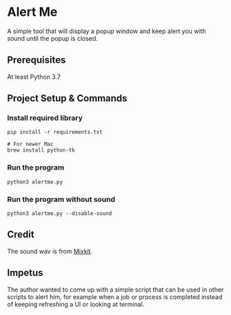 # Alert Me

A simple tool that will display a popup window and keep alert you with sound until the popup is closed.  

## Prerequisites

At least Python 3.7

## Project Setup & Commands

### Install required library

```shell
pip install -r requirements.txt

# For newer Mac
brew install python-tk
```

### Run the program

```shell
python3 alertme.py
```

### Run the program without sound

```shell
python3 alertme.py --disable-sound
```

## Credit

The sound wav is from [Mixkit](https://mixkit.co).

## Impetus

The author wanted to come up with a simple script that can be used in other scripts to alert him, for example when a job or process is completed instead of keeping refreshing a UI or looking at terminal.
